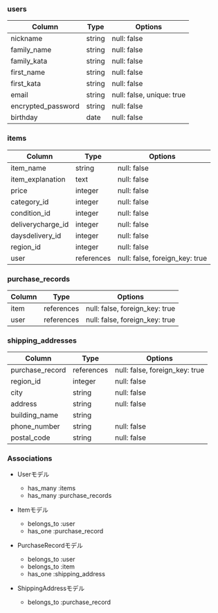 ### users

| Column     | Type   | Options     |
|------------|--------|-------------|
| nickname   | string | null: false |
| family_name| string | null: false |
| family_kata| string | null: false |
| first_name | string | null: false |
| first_kata | string | null: false |
| email      | string | null: false, unique: true |
| encrypted_password | string | null: false |
| birthday   | date   | null: false |

### items

| Column          | Type    | Options                       |
|-----------------|---------|-------------------------------|
| item_name       | string  | null: false                   |
| item_explanation| text    | null: false                   |
| price           | integer | null: false                   |
| category_id     | integer | null: false                   |
| condition_id    | integer | null: false                   |
| deliverycharge_id | integer  | null: false                |
| daysdelivery_id | integer | null: false                   |
| region_id       | integer | null: false                   |
| user            | references | null: false, foreign_key: true |

### purchase_records

| Column          | Type    | Options                       |
|-----------------|---------|-------------------------------|
| item            | references | null: false, foreign_key: true |
| user            | references | null: false, foreign_key: true |

### shipping_addresses

| Column              | Type    | Options                       |
|---------------------|---------|-------------------------------|
| purchase_record     | references | null: false, foreign_key: true |
| region_id           | integer | null: false                   |
| city                | string  | null: false                   |
| address             | string  | null: false                   |
| building_name       | string  |                               |
| phone_number        | string  | null: false                   |
| postal_code         | string  | null: false                   |

### Associations

- Userモデル
  - has_many :items
  - has_many :purchase_records

- Itemモデル
  - belongs_to :user
  - has_one :purchase_record

- PurchaseRecordモデル
  - belongs_to :user
  - belongs_to :item
  - has_one :shipping_address

- ShippingAddressモデル
  - belongs_to :purchase_record